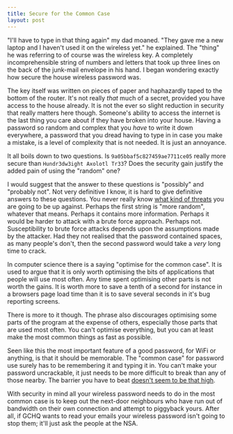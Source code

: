 ```yaml
---
title: Secure for the Common Case
layout: post
---
```


"I'll have to type in that thing again" my dad moaned. "They gave me a new laptop and I haven't used it on the wireless yet." he explained. The "thing" he was referring to of course was the wireless key. A completely incomprehensible string of numbers and letters that took up three lines on the back of the junk-mail envelope in his hand. I began wondering exactly how secure the house wireless password was.

The key itself was written on pieces of paper and haphazardly taped to the bottom of the router. It's not really _that_ much of a secret, provided you have access to the house already. It is not the ever so slight reduction in security that really matters here though. Someone's ability to access the internet is the last thing you care about if they have broken into your house. Having a password so random and complex that you _have_ to write it down everywhere, a password that you dread having to type in in case you make a mistake, is a level of complexity that is not needed. It is just an annoyance. 

It all boils down to two questions. Is `9a05bbaf5c827459ae7711ce05` really more secure than `Hundr3dw3ight Axolotl Tr33`? Does the security gain justify the added pain of using the "random" one?

I would suggest that the answer to these questions is "possibly" and "probably not". Not very definitive I know, it is hard to give definitive answers to these questions. You never really know [what kind of threats][xkcd_comic] you are going to be up against. Perhaps the first string is "more random", whatever that means. Perhaps it contains more information. Perhaps it would be harder to attack with a brute force approach. Perhaps not. Susceptibility to brute force attacks depends upon the assumptions made by the attacker. Had they not realised that the password contained spaces, as many people's don't, then the second password would take a _very_ long time to crack.

In computer science there is a saying "optimise for the common case". It is used to argue that it is only worth optimising the bits of applications that people will use most often. Any time spent optimising other parts is not worth the gains. It is worth more to save a tenth of a second for instance in a browsers page load time than it is to save several seconds in it's bug reporting screens.

There is more to it though. The phrase also discourages optimising some parts of the program at the expense of others, especially those parts that are used most often. You can't optimise everything, but you can at least make the most common things as fast as possible.

Seen like this the most important feature of a good password, for WiFi or anything, is that it should be memorable. The "common case" for password use surely has to be remembering it and typing it in. You can't make your password uncrackable, it just needs to be more difficult to break than any of those nearby. The barrier you have to beat [doesn't seem to be that high][sophos_vid].

With security in mind all your wireless password needs to do in the most common case is to keep out the next-door neighbours who have run out of bandwidth on their own connection and attempt to piggyback yours. After all, if GCHQ wants to read your emails your wireless password isn't going to stop them; it'll just ask the people at the NSA. 

[sophos_vid]: http://www.youtube.com/watch?feature=player_embedded&v=NaPdSiX0Aho
[xkcd_comic]: http://xkcd.com/538/